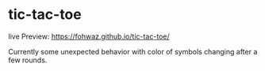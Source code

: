 # tic-tac-toe

live Preview: https://fohwaz.github.io/tic-tac-toe/

Currently some unexpected behavior with color of symbols changing after a few rounds.